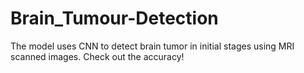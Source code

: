 # Brain_Tumour-Detection
The model uses CNN to detect brain tumor in initial stages using MRI scanned images. Check out the accuracy! 
